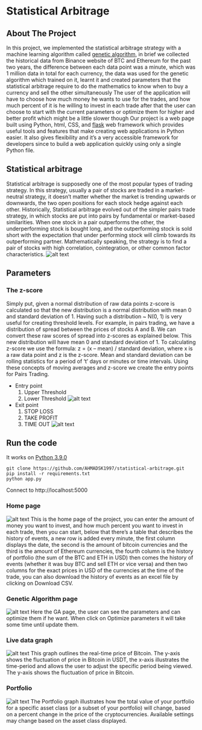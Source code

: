 # Statistical Arbitrage


## About The Project
In this project, we implemented the statistical arbitrage strategy with a machine learning algorithm called [genetic algorithm](https://pygad.readthedocs.io/en/latest/), in brief we collected the historical data from Binance website of BTC and Ethereum for the past two years, the difference between each data point was a minute, which was 1 million data in total for each currency, the data was used for the genetic algorithm which trained on it, learnt it and created parameters that the statistical arbitrage require to do the mathematics to know when to buy a currency and sell the other simultaneously
The user of the application will have to choose how much money he wants to use for the trades, and how much percent of it is he willing to invest in each trade
after that the user can choose to start with the current parameters or optimize them for higher and better profit which might be a little slower though
Our project is a web page built using Python, html, CSS, and [flask](https://flask.palletsprojects.com/en/2.0.x/) web framework which provides useful tools and features that make creating web applications in Python easier. It also gives flexibility and it’s a very accessible framework for developers since to build a web application quickly using only a single Python file.


## Statistical arbitrage
Statistical arbitrage is supposedly one of the most popular types of trading strategy. In this strategy, usually a pair of stocks are traded in a market-neutral strategy, it doesn’t matter whether the market is trending upwards or downwards, the two open positions for each stock hedge against each other.
Historically, Statistical arbitrage evolved out of the simpler pairs trade strategy, in which stocks are put into pairs by fundamental or market-based similarities. When one stock in a pair outperforms the other, the underperforming stock is bought long, and the outperforming stock is sold short with the expectation that under performing stock will climb towards its outperforming partner. Mathematically speaking, the strategy is to find a pair of stocks with high correlation, cointegration, or other common factor characteristics.
![alt text](https://imgur.com/qJmJ1q5.png)

## Parameters 
### The z-score
Simply put, given a normal distribution of raw data points z-score is calculated so that the new distribution is a normal distribution with mean 0 and standard deviation of 1. Having such a distribution ~ N(0, 1) is very useful for creating threshold levels. For example, in pairs trading, we have a distribution of spread between the prices of stocks A and B. We can convert these raw scores of spread into z-scores as explained below. This new distribution will have mean 0 and standard deviation of 1.
To calculating z-score we use the formula:
z = (x – mean) / standard deviation, where x is a raw data point and z is the z-score.
Mean and standard deviation can be rolling statistics for a period of ‘t’ days or minutes or time intervals.
Using these concepts of moving averages and z-score we create the entry points for Pairs Trading.

* Entry point 
    1. Upper Threshold
    2. Lower Threshold
    ![alt text](https://imgur.com/am0gG5F.png)
* Exit point
    1.	STOP LOSS
    2.	TAKE PROFIT
    3.	TIME OUT
    ![alt text](https://imgur.com/fLaZQbz.png)


## Run the code

It works on [Python 3.9.0 ](https://www.python.org/downloads/release/python-390/)
  ```
  git clone https://github.com/AHMADSK1997/statistical-arbitrage.git
  pip install -r requirements.txt
  python app.py
  ```
  Connect to http://localhost:5000
### Home page
![alt text](https://imgur.com/x9QO2vz.png)
This is the home page of the project, you can enter the amount of money you want to invest, and how much percent you want to invest in each trade, then you can start, below that there’s a table that describes the history of events, a new row is added every minute,  the first column displays the date, the second is the amount of bitcoin currencies and the third is the amount of Ethereum currencies, the fourth column is the history of portfolio (the sum of the BTC and ETH in USD) then comes the history of events (whether it was buy BTC and sell ETH or vice versa) and then two columns for the exact prices in USD of the currencies at the time of the trade, you can also download the history of events as an excel file by clicking on Download CSV.

### Genetic Algorithm page
![alt text](https://imgur.com/Jh42LEm.png)
Here the GA page, the user can see the parameters and can optimize them if he want.
When click on Optimize parameters it will take some time until update them.

### Live data graph 
![alt text](https://imgur.com/CWeCDzA.png)
This graph outlines the real-time price of Bitcoin. The y-axis shows the fluctuation of price in Bitcoin in USDT, the x-axis illustrates the time-period and allows the user to adjust the specific period being viewed. The y-axis shows the fluctuation of price in Bitcoin. 

### Portfolio
![alt text](https://imgur.com/M81QM08.png)
The Portfolio graph illustrates how the total value of your portfolio for a specific asset class (or a subset of your portfolio) will change, based on a percent change in the price of the cryptocurrencies. Available settings may change based on the asset class displayed.